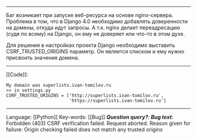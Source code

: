 ___
Баг возникает при запуске веб-ресурса на основе nginx-сервера. Проблема в том, что в Django 4.0 необходимо добавлять доверенности на домены, откуда идут запросы. А т.к. nginx делает переадресацию (судя по всему) на Django, он ему не доверяет или что-то в этом духе. 

Для решения в настройках проекта Django необходимо выставить CSRF_TRUSTED_ORIGINS параметр. Он является списком и ему нужно присвоить значения домена. 
___
[[Code]]:
```
My domain was superlists.ivan-tomilov.ru
>> in settings.py
CSRF_TRUSTED_ORIGINS = ['http://superlists.ivan-tomilov.ru',
						'https://superlists.ivan-tomilov.ru']
```
___
Language: [[Python]]
Key-words:  [[Bug]]
***Question query?***: 
***Bug text***: Forbidden (403) CSRF verification failed. Request aborted. Reason given for failure: Origin checking failed does not match any trusted origins